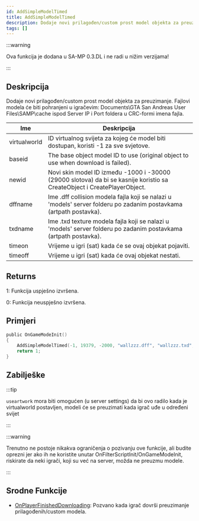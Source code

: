 ```yaml
---
id: AddSimpleModelTimed
title: AddSimpleModelTimed
description: Dodaje novi prilagođen/custom prost model objekta za preuzimanje.
tags: []
---
```


:::warning

Ova funkcija je dodana u SA-MP 0.3.DL i ne radi u nižim verzijama!

:::

## Deskripcija

Dodaje novi prilagođen/custom prost model objekta za preuzimanje. Fajlovi modela će biti pohranjeni u igračevim: Documents\GTA San Andreas User Files\SAMP\cache ispod Server IP i Port foldera u CRC-formi imena fajla.

| Ime          | Deskripcija                                                                                                              |
| ------------ | ------------------------------------------------------------------------------------------------------------------------ |
| virtualworld | ID virtualnog svijeta za kojeg će model biti dostupan, koristi -1 za sve svjetove.                                       |
| baseid       | The base object model ID to use (original object to use when download is failed).                                        |
| newid        | Novi skin model ID između -1000 i -30000 (29000 slotova) da bi se kasnije koristio sa CreateObject i CreatePlayerObject. |
| dffname      | Ime .dff collision modela fajla koji se nalazi u 'models' server folderu po zadanim postavkama (artpath postavka).       |
| txdname      | Ime .txd texture modela fajla koji se nalazi u 'models' server folderu po zadanim postavkama (artpath postavka).         |
| timeon       | Vrijeme u igri (sat) kada će se ovaj objekat pojaviti.                                                                   |
| timeoff      | Vrijeme u igri (sat) kada će ovaj objekat nestati.                                                                       |

## Returns

1: Funkcija uspješno izvršena.

0: Funkcija neuspješno izvršena.

## Primjeri

```c
public OnGameModeInit()
{
    AddSimpleModelTimed(-1, 19379, -2000, "wallzzz.dff", "wallzzz.txd", 9, 18); // Ovaj zid se pojavljuje samo od 9:00 am do 6:00 pm
    return 1;
}
```

## Zabilješke

:::tip

`useartwork` mora biti omogućen (u server settings) da bi ovo radilo kada je virtualworld postavljen, modeli će se preuzimati kada igrač uđe u određeni svijet

:::

:::warning

Trenutno ne postoje nikakva ograničenja o pozivanju ove funkcije, ali budite oprezni jer ako ih ne koristite unutar OnFilterScriptInit/OnGameModeInit, riskirate da neki igrači, koji su već na server, možda ne preuzmu modele.

:::

## Srodne Funkcije

- [OnPlayerFinishedDownloading](../callbacks/OnPlayerFinishedDownloading.md): Pozvano kada igrač dovrši preuzimanje prilagođenih/custom modela.
